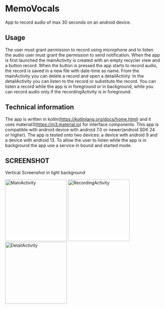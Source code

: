 # MemoVocals
App to record audio of max 30 seconds on an android device.
## Usage
The user must grant permission to record using microphone and to listen the audio user must grant the permission to send notification.
When the app is first launched the mainActivity is created with an empty recycler view and a button record. When the button is pressed the app starts to   record audio, the record is saved in a new file with date-time as name.
From the mainActivity you can delete a record and open a detailActivty.
In the detailActivity you can listen to the record or substitute the record.
You can listen a record while the app is in foreground or in background, while you can record audio only if the recordingActivity is in foreground.
## Technical information
The app is written in kotlin(https://kotlinlang.org/docs/home.html) and it uses material3(https://m3.material.io) for interface components. This app is compatible with android device with android 7.0 or newer(android SDK 24 or higher). The app is tested onto two devices: a device with android 9 and a device with android 13.
To allow the user to listen while the app is in background the app use a service in bound and started mode.
## SCREENSHOT
Vertical Screenshot in light background
<p float="left">
<img src="https://github.com/Sproc01/MemoVocals/assets/95143387/e8cdb3e0-6bfb-40d4-87f2-c6f6894bed92" alt="MainActivity" width="200" />
<img src="https://github.com/Sproc01/MemoVocals/assets/95143387/244c3b19-6956-40fe-a16c-50b16b0dcc20" alt="RecordingActivity" width="200" /> 
<img src="https://github.com/Sproc01/MemoVocals/assets/95143387/02fc534e-ccc5-4a5d-9262-6342042a463b" alt="DetailActivity" width="200"/>
</p>

 
